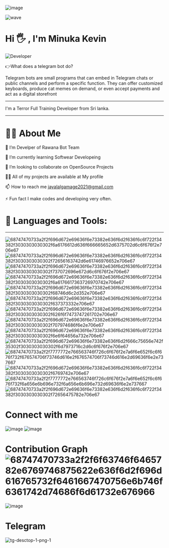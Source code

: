 ![image](https://user-images.githubusercontent.com/91322472/157907760-d1a4e439-8d51-46ae-85a6-336c3e33f90c.png)

![wave](https://user-images.githubusercontent.com/91322472/157908219-713179dd-be1d-43ae-ae91-295b8b045255.gif)

# Hi 🖐  , I'm Minuka Kevin

![Developer](https://user-images.githubusercontent.com/91322472/157911695-51c49b29-69ce-4de7-ae69-6a499e68509d.gif)

👉What does a telegram bot do?

Telegram bots are small programs that can embed in Telegram chats or public channels and perform a specific function. They can offer customized keyboards, produce cat memes on demand, or even accept payments and act as a digital storefront

_____________________________________________________________________________________________________________________________

I'm a Terror Full Training Developer from Sri lanka.

_____________________________________________________________________________________________________________________________

# 🙋‍♂️ About Me

🔭 I’m Develper of Rawana Bot Team

🌱 I’m currently learning Softwear Developeing

👯 I’m looking to collaborate on OpenSource Projects

👨‍💻 All of my projects are available at My profile

📫 How to reach me jayalalgamage2021@gmail.com

⚡ Fun fact I make codes and developing very often.

# 🚀 Languages and Tools:

___________________________________________________________________________________________________________________________

![68747470733a2f2f696d672e69636f6e73382e636f6d2f636f6c6f722f34382f3030303030302f6a6176612d636f666665652d6375702d6c6f676f2e706e67](https://user-images.githubusercontent.com/91322472/157909421-ceeea2bf-d4be-408a-8b36-78b6d1fca8ff.png)
![68747470733a2f2f696d672e69636f6e73382e636f6d2f636f6c6f722f34382f3030303030302f72656163742d6e61746976652e706e67](https://user-images.githubusercontent.com/91322472/157909494-f6a7e937-1d90-4551-9dd4-446487497db3.png)
![68747470733a2f2f696d672e69636f6e73382e636f6d2f636f6c6f722f34382f3030303030302f737072696e672d6c6f676f2e706e67](https://user-images.githubusercontent.com/91322472/157909505-e6d3824f-9643-44f0-ad5c-66f5cfaa90d3.png)
![68747470733a2f2f696d672e69636f6e73382e636f6d2f636f6c6f722f34382f3030303030302f6a6176617363726970742e706e67](https://user-images.githubusercontent.com/91322472/157909560-57cae9e9-b1c5-4213-82b1-82aa46987d9b.png)
![68747470733a2f2f696d672e69636f6e73382e636f6d2f636f6c6f722f34382f3030303030302f68746d6c2d352e706e67](https://user-images.githubusercontent.com/91322472/157909573-8689f68c-45a6-4873-b591-ec8147263839.png)
![68747470733a2f2f696d672e69636f6e73382e636f6d2f636f6c6f722f34382f3030303030302f637373332e706e67](https://user-images.githubusercontent.com/91322472/157909586-7585aa88-4483-4867-b3c4-ca1c0a8bb7fa.png)
![68747470733a2f2f696d672e69636f6e73382e636f6d2f636f6c6f722f34382f3030303030302f626f6f7473747261702e706e67](https://user-images.githubusercontent.com/91322472/157909597-3c9bf7d4-9160-4735-8a15-8446128788b9.png)
![68747470733a2f2f696d672e69636f6e73382e636f6d2f636f6c6f722f34382f3030303030302f707974686f6e2e706e67](https://user-images.githubusercontent.com/91322472/157909602-7cd87a7c-b625-473c-bdc5-8327f6af7508.png)
![68747470733a2f2f696d672e69636f6e73382e636f6d2f636f6c6f722f34382f3030303030302f6e6f64656a732e706e67](https://user-images.githubusercontent.com/91322472/157909621-e8e4a8a5-f50b-4bd2-9f11-b9bfdc7e40b5.png)
![68747470733a2f2f696d672e69636f6e73382e636f6d2f666c75656e742f35302f3030303030302f6d7973716c2d6c6f676f2e706e67](https://user-images.githubusercontent.com/91322472/157909631-c2e03954-188e-4b84-b56c-07f7bc1a9c58.png)
![68747470733a2f2f7777772e766563746f726c6f676f2e7a6f6e652f6c6f676f732f676574706f73746d616e2f676574706f73746d616e2d69636f6e2e737667](https://user-images.githubusercontent.com/91322472/157909717-f3322f3d-0218-4a47-8011-ead71cfb2c61.svg)
![68747470733a2f2f696d672e69636f6e73382e636f6d2f636f6c6f722f34382f3030303030302f6769742e706e67](https://user-images.githubusercontent.com/91322472/157909724-f7e2920b-4c2b-4803-8980-d8ba0f51cb9a.png)
![68747470733a2f2f7777772e766563746f726c6f676f2e7a6f6e652f6c6f676f732f6a656e6b696e732f6a656e6b696e732d69636f6e2e737667](https://user-images.githubusercontent.com/91322472/157909744-d73210c0-1e85-4817-a811-d8161bef78e1.svg)
![68747470733a2f2f696d672e69636f6e73382e636f6d2f636f6c6f722f34382f3030303030302f72656475782e706e67](https://user-images.githubusercontent.com/91322472/157909755-dd1d2e3c-8973-42ed-af69-5e56ebb686e4.png)




# Connect with me

![image](https://user-images.githubusercontent.com/91322472/157911218-ae5bc8ba-5539-4d95-b8e1-a03230d2328f.png)
![image](https://user-images.githubusercontent.com/91322472/157911322-0b659a52-7fd8-41ab-938f-9c5546afd41c.png)

# Contribution Graph![68747470733a2f2f6f63746f6465782e6769746875622e636f6d2f696d616765732f6461667470756e6b746f6361742d74686f6d61732e676966](https://user-images.githubusercontent.com/91322472/157997370-89c25c37-92b4-4447-95e7-6e193df090e6.gif)

![image](https://user-images.githubusercontent.com/91322472/157997356-3dadccac-a733-4fba-89e7-893104e064ae.png)

# Telegram 
![tg-desctop-1-png-1](https://user-images.githubusercontent.com/91322472/157998386-ce5298e6-63ac-4b85-a6fe-a1ab0e5883ee.gif)





